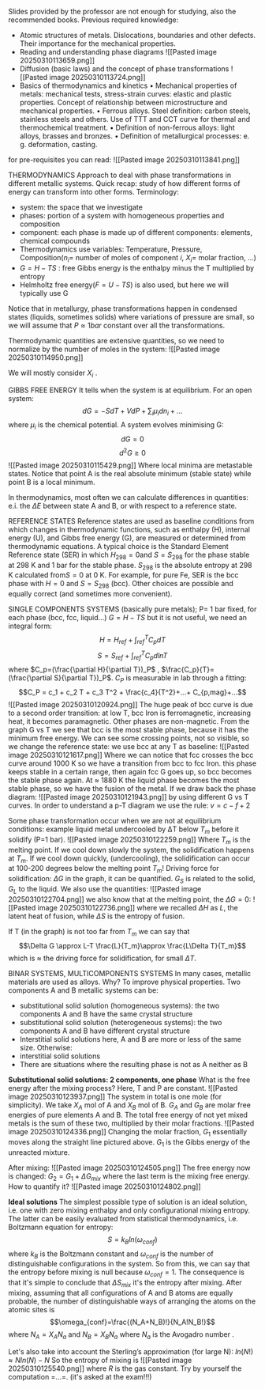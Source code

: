 Slides provided by the professor are not enough for studying, also the recommended books. 
Previous required knowledge:
- Atomic structures of metals. Dislocations, boundaries and other defects. Their
importance for the mechanical properties.
- Reading and understanding phase diagrams
![[Pasted image 20250310113659.png]]
- Diffusion (basic laws) and the concept of phase transformations
![[Pasted image 20250310113724.png]]
- Basics of thermodynamics and kinetics
• Mechanical properties of metals: mechanical tests, stress-strain curves: elastic and
plastic properties. Concept of relationship between microstructure and mechanical
properties.
• Ferrous alloys. Steel definition: carbon steels, stainless steels and others. Use of TTT and
CCT curve for thermal and thermochemical treatment.
• Definition of non-ferrous alloys: light alloys, brasses and bronzes.
• Definition of metallurgical processes: e. g. deformation, casting.

for pre-requisites you can read:
![[Pasted image 20250310113841.png]]

THERMODYNAMICS
Approach to deal with phase transformations in different metallic systems. Quick recap: study of how different forms of energy can transform into other forms. 
Terminology: 
- system: the space that we investigate
- phases: portion of a system with homogeneous properties and composition 
- component: each phase is made up of different components:  elements, chemical compounds
- Thermodynamics use variables: Temperature, Pressure, Composition($n_i$= number of moles of component $i$, $X_i$= molar fraction, ...)
- $G=H-TS$ : free Gibbs energy is the enthalpy minus the T multiplied by entropy
- Helmholtz free energy($F= U-TS$) is also used, but here we will typically use G

Notice that in metallurgy, phase transformations happen in condensed states (liquids, sometimes solids) where variations of pressure are small, so we will assume that $P\approx 1 bar$ constant over all the transformations. 

Thermodynamic quantities are extensive quantities, so we need to normalize by the number of moles in the system: 
![[Pasted image 20250310114950.png]]

We will mostly consider $X_i$ .

GIBBS FREE ENERGY
It tells when the system is at equilibrium. For an open system: $$dG = -SdT + VdP + \sum_i \mu_i dn_i + ...$$
where $\mu_i$ is the chemical potential.
A system evolves minimising G: $$dG= 0$$
$$d^2 G \geq 0$$
![[Pasted image 20250310115429.png]]
Where local minima are metastable states. Notice that point A is the real absolute minimum (stable state) while point B is a local minimum.

In thermodynamics, most often we can calculate differences in quantities: e.i. the $\Delta E$ between state A and B, or with respect to a reference state.

REFERENCE STATES
Reference states are used as baseline conditions from which changes in thermodynamic functions, such as
enthalpy (H), internal energy (U), and Gibbs free energy (G), are measured or determined from thermodynamic
equations.
A typical choice is the Standard Element Reference state (SER) in which $H_{298} = 0$and $S = S_{298}$ for the phase stable at 298 K and 1 bar for the stable phase. $S_{298}$ is the absolute entropy at 298 K calculated from$S=0$ at 0 K. For example, for pure Fe, SER is the bcc phase with $H=0$ and $S=S_{298}$ (bcc). 
Other choices are possible and equally correct (and sometimes more convenient).

SINGLE COMPONENTS SYSTEMS
(basically pure metals); P= 1 bar fixed, for each phase (bcc, fcc, liquid...) $G= H-TS$ but it is not useful, we need an integral form: $$H= H_{ref}+ \int_{ref}^{T}C_pdT$$
$$S= S_{ref}+ \int_{ref}^{T}C_pdlnT$$
where $C_p=(\frac{\partial H}{\partial T})_P$ , $\frac{C_p}{T}=(\frac{\partial S}{\partial T})_P$. $C_P$ is measurable in lab through a fitting:$$C_P = c_1 + c_2 T + c_3 T^2 + \frac{c_4}{T^2}+...+ C_{p,mag}+...$$
![[Pasted image 20250310120924.png]]
The huge peak of bcc curve is due to a second order transition: at low T, bcc Iron is ferromagnetic, increasing heat, it becomes paramagnetic. Other phases are non-magnetic.
From the graph G vs T we see that bcc is the most stable phase, because it has the minimum free energy. We can see some crossing points, not so visible, so we change the reference state: we use bcc at any T as baseline:
![[Pasted image 20250310121617.png]]
Where we can notice that fcc crosses the bcc curve around 1000 K so we have a transition from bcc to fcc Iron. this phase keeps stable in a certain range, then again fcc G goes up, so bcc becomes the stable phase again. At $\approx$ 1880 K the liquid phase becomes the most stable phase, so we have the fusion of the metal. If we draw back the phase diagram: ![[Pasted image 20250310121943.png]]
by using different G vs T curves. In order to understand a p-T diagram we use the rule: $v=c-f+2$

Some phase transformation occur when we are not at equilibrium conditions: example 
liquid metal undercooled by ΔT below $T_m$ before it solidify (P=1 bar).
![[Pasted image 20250310122259.png]]
Where $T_m$ is the melting point. If we cool down slowly the system, the solidification happens at $T_m$. If we cool down quickly, (undercooling), the solidification can occur at 100-200 degrees below the melting point $T_m$! 
Driving force for solidification: $\Delta G$ in the graph, it can be quantified. $G_S$ is related to the solid, $G_L$ to the liquid. We also use the quantities: 
![[Pasted image 20250310122704.png]]
we also know that at the melting point, the $\Delta G=0$:
![[Pasted image 20250310122736.png]]
where we recalled $\Delta H$ as $L$, the latent heat of fusion, while $\Delta S$ is the entropy of fusion.

If T (in the graph) is not too far from $T_m$ we can say that $$\Delta G \approx L-T \frac{L}{T_m}\approx \frac{L\Delta T}{T_m}$$
which is $\approx$ the driving force for solidification, for small $\Delta T$.

BINAR SYSTEMS, MULTICOMPONENTS SYSTEMS
In many cases, metallic materials are used as alloys. Why? To improve physical properties. 
Two components A and B metallic systems can be:
- substitutional solid solution (homogeneous systems):  the two components A and B have the same crystal structure 
- substitutional solid solution (heterogeneous systems): the two components A and B have different crystal structure 
- Interstitial solid solutions
here, A and B are more or less of the same size. Otherwise: 
- interstitial solid solutions
- There are situations where the resulting phase is not as A neither as B

**Substitutional solid solutions: 2 components, one phase**
What is the free energy after the mixing process? Here, T and P are constant.
![[Pasted image 20250310123937.png]]
The system in total is one mole (for simplicity). We take $X_A$ mol of A and $X_B$ mol of B. $G_A$ and $G_B$ are molar free energies of pure elements A and B. The total free energy of not yet mixed metals is the sum of these two, multiplied by their molar fractions.
![[Pasted image 20250310124336.png]]
Changing the molar fraction, $G_1$ essentially moves along the straight line pictured above.
$G_1$ is the Gibbs energy of the unreacted mixture.

After mixing:
![[Pasted image 20250310124505.png]]
The free energy now is changed: $G_2 = G_1 + \Delta G_{mix}$ where the last term is the mixing free energy. How to quantify it?
![[Pasted image 20250310124802.png]]

**Ideal solutions**
The simplest possible type of solution is an ideal solution, i.e. one with zero mixing enthalpy and only configurational mixing entropy. The latter can be easily evaluated from statistical thermodynamics, i.e. Boltzmann equation for entropy: $$S = k_B ln(\omega_{conf})$$
where $k_B$ is the Boltzmann constant and $\omega_{conf}$ is the number of distinguishable configurations in the system. So from this, we can say that the entropy before mixing is null because $\omega_{conf}=1$. The consequence is that it's simple to conclude that $\Delta S_{mix}$ it's the entropy after mixing.
After mixing, assuming that all configurations of A and B atoms are equally probable, the number of distinguishable ways of arranging the atoms on the atomic sites is
$$\omega_{conf}=\frac{(N_A+N_B)!}{N_A!N_B!}$$
where $N_A=X_AN_a$ and $N_B=X_BN_a$ where $N_a$ is the Avogadro number . 

Let's also take into account the Sterling’s approximation (for large N): $ln(N!) \approx Nln(N) - N$ 
So the entropy of mixing is ![[Pasted image 20250310125540.png]]
where $R$ is the gas constant.
Try by yourself the computation =...=. (it's asked at the exam!!!)